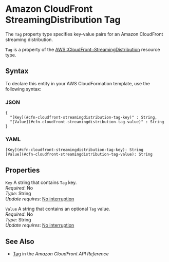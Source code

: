 # Amazon CloudFront StreamingDistribution Tag<a name="aws-properties-cloudfront-streamingdistribution-tag"></a>

<a name="aws-properties-cloudfront-streamingdistribution-tag-description"></a>The `Tag` property type specifies key\-value pairs for an Amazon CloudFront streaming distribution\.

<a name="aws-properties-cloudfront-streamingdistribution-tag-inheritance"></a> `Tag` is a property of the [AWS::CloudFront::StreamingDistribution](aws-resource-cloudfront-streamingdistribution.md) resource type\. 

## Syntax<a name="aws-properties-cloudfront-streamingdistribution-tag-syntax"></a>

To declare this entity in your AWS CloudFormation template, use the following syntax:

### JSON<a name="aws-properties-cloudfront-streamingdistribution-tag-syntax.json"></a>

```
{
  "[Key](#cfn-cloudfront-streamingdistribution-tag-key)" : String,
  "[Value](#cfn-cloudfront-streamingdistribution-tag-value)" : String
}
```

### YAML<a name="aws-properties-cloudfront-streamingdistribution-tag-syntax.yaml"></a>

```
[Key](#cfn-cloudfront-streamingdistribution-tag-key): String
[Value](#cfn-cloudfront-streamingdistribution-tag-value): String
```

## Properties<a name="aws-properties-cloudfront-streamingdistribution-tag-properties"></a>

`Key`  <a name="cfn-cloudfront-streamingdistribution-tag-key"></a>
A string that contains `Tag` key\.  
 *Required*: No  
 *Type*: String  
 *Update requires*: [No interruption](using-cfn-updating-stacks-update-behaviors.md#update-no-interrupt) 

`Value`  <a name="cfn-cloudfront-streamingdistribution-tag-value"></a>
A string that contains an optional `Tag` value\.  
 *Required*: No  
 *Type*: String  
 *Update requires*: [No interruption](using-cfn-updating-stacks-update-behaviors.md#update-no-interrupt) 

## See Also<a name="aws-properties-cloudfront-streamingdistribution-seealso"></a>
+ [Tag](http://docs.aws.amazon.com/cloudfront/latest/APIReference/API_Tag.html) in the *Amazon CloudFront API Reference*